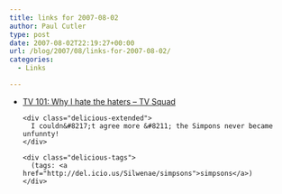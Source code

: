 ```yaml
---
title: links for 2007-08-02
author: Paul Cutler
type: post
date: 2007-08-02T22:19:27+00:00
url: /blog/2007/08/links-for-2007-08-02/
categories:
  - Links

---
```

<ul class="delicious">
  <li>
    <div class="delicious-link">
      <a href="http://www.tvsquad.com/2007/08/02/tv-101-why-i-hate-the-haters/">TV 101: Why I hate the haters &#8211; TV Squad</a>
    </div>
    
    <div class="delicious-extended">
      I couldn&#8217;t agree more &#8211; the Simpons never became unfunnty!
    </div>
    
    <div class="delicious-tags">
      (tags: <a href="http://del.icio.us/Silwenae/simpsons">simpsons</a>)
    </div>
  </li>
</ul>
